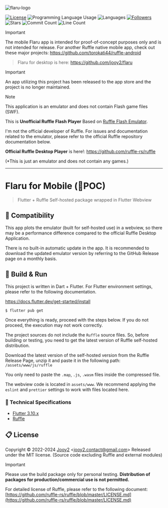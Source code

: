 ![flaru-logo](assets/images/logo/flaru-logo.webp)

[![License](https://img.shields.io/badge/license-MIT-blue.svg)](https://github.com/jooy2/flaru-mobile/blob/master/LICENSE)
![Programming Language Usage](https://img.shields.io/github/languages/top/jooy2/flaru-mobile)
![Languages](https://img.shields.io/github/languages/count/jooy2/flaru-mobile)
[![Followers](https://img.shields.io/github/followers/jooy2?style=social)](https://github.com/jooy2)
![Stars](https://img.shields.io/github/stars/jooy2/flaru-mobile?style=social)
![Commit Count](https://img.shields.io/github/commit-activity/y/jooy2/flaru-mobile)
![Line Count](https://img.shields.io/tokei/lines/github/jooy2/flaru-mobile)


> [!IMPORTANT]
>
> The mobile Flaru app is intended for proof-of-concept purposes only and is not intended for release. For another Ruffle native mobile app, check out these major projects: https://github.com/torokati44/ruffle-android

> Flaru for desktop is here: https://github.com/jooy2/flaru

> [!IMPORTANT]
>
> An app utilizing this project has been released to the app store and the project is no longer maintained.

> [!NOTE]
>
> This application is an emulator and does not contain Flash game files (SWF).

This is **Unofficial Ruffle Flash Player** Based on [Ruffle Flash Emulator](https://ruffle.rs).

I'm not the official developer of Ruffle. For issues and documentation related to the emulator, please refer to the official Ruffle repository documentation below.

**Official Ruffle Desktop Player** is here!: https://github.com/ruffle-rs/ruffle

(*This is just an emulator and does not contain any games.)


---

# Flaru for Mobile (POC)

> Flutter + Ruffle Self-hosted package wrapped in Flutter Webview

## 📢 Compatibility

This app plots the emulator (built for self-hosted use) in a webview, so there may be a performance difference compared to the official Ruffle Desktop Application.

There is no built-in automatic update in the app. It is recommended to download the updated emulator version by referring to the GitHub Release page on a monthly basis.

## 🔨 Build & Run

This project is written in Dart + Flutter. For Flutter environment settings, please refer to the following documentation.

https://docs.flutter.dev/get-started/install

```shell
$ flutter pub get
```

Once everything is ready, proceed with the steps below. If you do not proceed, the execution may not work correctly.

The project sources do not include the `Ruffle` source files. So, before building or testing, you need to get the latest version of Ruffle self-hosted distribution.

Download the latest version of the self-hosted version from the Ruffle Release Page, unzip it and paste it in the following path: `/assets/www/js/ruffle`

You only need to paste the `.map`, `.js`, `.wasm` files inside the compressed file.

The webview code is located in `assets/www`. We recommend applying the `eslint` and `prettier` settings to work with files located here.

### 🔧 Technical Specifications

- [Flutter 3.10.x](https://flutter.dev)
- [Ruffle](https://ruffle.rs)

## 📋 License

Copyright © 2022-2024 [Jooy2](https://jooy2.com) <[jooy2.contact@gmail.com](mailto:jooy2.contact@gmail.com)> Released under the MIT license. (Source code excluding Ruffle and external modules)

> [!IMPORTANT]
>
> Please use the build package only for personal testing. **Distribution of packages for production/commercial use is not permitted.**

For detailed license of Ruffle, please refer to the following document: [https://github.com/ruffle-rs/ruffle/blob/master/LICENSE.md](https://github.com/ruffle-rs/ruffle/blob/master/LICENSE.md)

